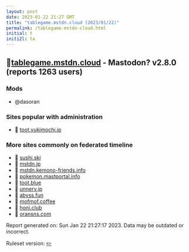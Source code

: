 ```yaml
---
layout: post
date: 2023-01-22 21:27 GMT
title: "tablegame.mstdn.cloud (2023/01/22)"
permalink: /tablegame-mstdn-cloud.html
initial: t
initi2l: ta
---
```


## 🐘[tablegame.mstdn.cloud](https://tablegame.mstdn.cloud) - Mastodon? v2.8.0 (reports 1263 users)

### Mods
 * @dasoran

### Sites popular with administration

* 🧸 [toot.yukimochi.jp](/toot-yukimochi-jp.html)

### More sites commonly on federated timeline

* 🐘 [sushi.ski](/sushi-ski.html)
* 🐘 [mstdn.jp](/mstdn-jp.html)
* 🐘 [mstdn.kemono-friends.info](/mstdn-kemono-friends-info.html)
* 🐘 [pokemon.mastportal.info](/pokemon-mastportal-info.html)
* 🐘 [toot.blue](/toot-blue.html)
* 🐘 [unnerv.jp](/unnerv-jp.html)
* 🐘 [abyss.fun](/abyss-fun.html)
* 🐘 [mofmof.coffee](/mofmof-coffee.html)
* 🐘 [honi.club](/honi-club.html)
* 🐘 [oransns.com](/oransns-com.html)

Report generated on: Sun Jan 22 21:27:17 2023. Data may be outdated or incorrect.

Ruleset version: [✏️](/version-pencil)
